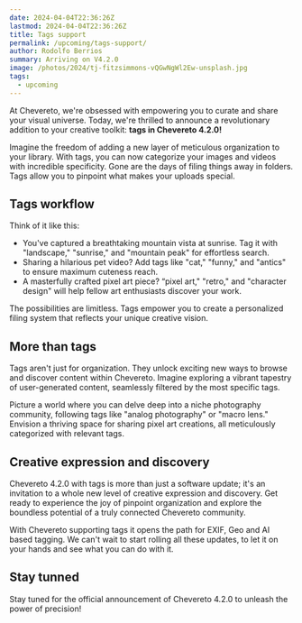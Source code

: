 ```yaml
---
date: 2024-04-04T22:36:26Z
lastmod: 2024-04-04T22:36:26Z
title: Tags support
permalink: /upcoming/tags-support/
author: Rodolfo Berrios
summary: Arriving on V4.2.0
image: /photos/2024/tj-fitzsimmons-vQGwNgWl2Ew-unsplash.jpg
tags:
  - upcoming
---
```


At Chevereto, we're obsessed with empowering you to curate and share your visual universe. Today, we're thrilled to announce a revolutionary addition to your creative toolkit: **tags in Chevereto 4.2.0!**

Imagine the freedom of adding a new layer of meticulous organization to your library. With tags, you can now categorize your images and videos with incredible specificity. Gone are the days of filing things away in folders. Tags allow you to pinpoint what makes your uploads special.

## Tags workflow

Think of it like this:

* You've captured a breathtaking mountain vista at sunrise. Tag it with "landscape," "sunrise," and "mountain peak" for effortless search.
* Sharing a hilarious pet video? Add tags like "cat," "funny," and "antics" to ensure maximum cuteness reach.
* A masterfully crafted pixel art piece? “pixel art," "retro," and "character design" will help fellow art enthusiasts discover your work.

The possibilities are limitless. Tags empower you to create a personalized filing system that reflects your unique creative vision.

## More than tags

Tags aren't just for organization. They unlock exciting new ways to browse and discover content within Chevereto. Imagine exploring a vibrant tapestry of user-generated content, seamlessly filtered by the most specific tags.

Picture a world where you can delve deep into a niche photography community, following tags like "analog photography" or "macro lens."  Envision a thriving space for sharing pixel art creations, all meticulously categorized with relevant tags.

## Creative expression and discovery

Chevereto 4.2.0 with tags is more than just a software update; it's an invitation to a whole new level of creative expression and discovery. Get ready to experience the joy of pinpoint organization and explore the boundless potential of a truly connected Chevereto community.

With Chevereto supporting tags it opens the path for EXIF, Geo and AI based tagging. We can't wait to start rolling all these updates, to let it on your hands and see what you can do with it.

## Stay tunned

Stay tuned for the official announcement of Chevereto 4.2.0 to unleash the power of precision!
